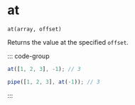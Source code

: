 # at

`at(array, offset)`

Returns the value at the specified `offset`.

::: code-group

```ts [data-first]
at([1, 2, 3], -1); // 3
```

```ts [data-last]
pipe([1, 2, 3], at(-1)); // 3
```

:::
